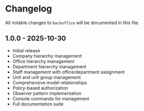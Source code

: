 # Changelog

All notable changes to `backoffice` will be documented in this file.

## 1.0.0 - 2025-10-30

- Initial release
- Company hierarchy management
- Office hierarchy management
- Department hierarchy management
- Staff management with office/department assignment
- Unit and unit group management
- Comprehensive model relationships
- Policy-based authorization
- Observer pattern implementation
- Console commands for management
- Full documentation suite